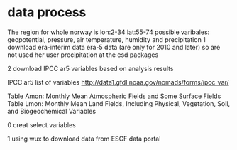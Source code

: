 # data process
The region for whole norway is lon:2-34 lat:55-74
possible varibales: geopotential, pressure, air temperature, humidity and precipitation
1 download era-interim data
  era-5 data (are only for 2010 and later) so are not used her 
  user precipitation at the esd packages
                 
2 download IPCC ar5 variables based on analysis results  

IPCC ar5 list of variables
http://data1.gfdl.noaa.gov/nomads/forms/ipcc_var/

Table Amon: Monthly Mean Atmospheric Fields and Some Surface Fields
Table Lmon: Monthly Mean Land Fields, Including Physical, Vegetation, Soil, and Biogeochemical Variables 


0 creat select variables

1 using wux to download data from ESGF data portal



